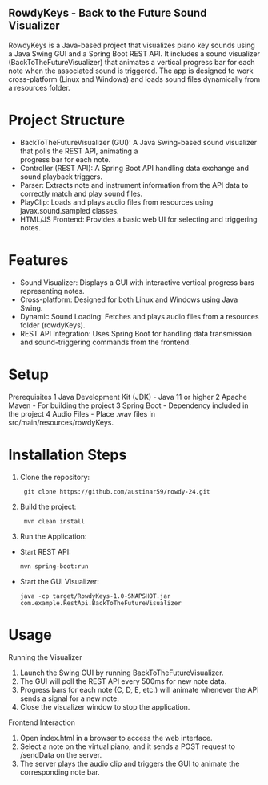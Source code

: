 ## RowdyKeys - Back to the Future Sound Visualizer 
RowdyKeys is a Java-based project that visualizes piano key sounds using a Java Swing GUI and a Spring Boot REST API. It includes a sound visualizer (BackToTheFutureVisualizer) that animates a vertical progress bar for each note when the associated sound is triggered. The app is designed to work cross-platform (Linux and Windows) and loads sound files dynamically from a resources folder.

# Project Structure
+ BackToTheFutureVisualizer (GUI): A Java Swing-based sound visualizer that polls the REST API, animating a   
  progress bar for each note.
+ Controller (REST API): A Spring Boot API handling data exchange and sound playback triggers.
+ Parser: Extracts note and instrument information from the API data to correctly match and play sound files.
+ PlayClip: Loads and plays audio files from resources using javax.sound.sampled classes.
+ HTML/JS Frontend: Provides a basic web UI for selecting and triggering notes.

# Features
+ Sound Visualizer: Displays a GUI with interactive vertical progress bars representing notes.
+ Cross-platform: Designed for both Linux and Windows using Java Swing.
+ Dynamic Sound Loading: Fetches and plays audio files from a resources folder (rowdyKeys).
+ REST API Integration: Uses Spring Boot for handling data transmission and sound-triggering commands from the frontend.

# Setup
Prerequisites
1 Java Development Kit (JDK) - Java 11 or higher
2 Apache Maven - For building the project
3 Spring Boot - Dependency included in the project
4 Audio Files - Place .wav files in src/main/resources/rowdyKeys.

# Installation Steps
1. Clone the repository:
   ```
    git clone https://github.com/austinar59/rowdy-24.git
   ```
2. Build the project:
   ```
    mvn clean install
   ```
3. Run the Application:
+ Start REST API:
   ```
   mvn spring-boot:run
   ```
+ Start the GUI Visualizer:
  ```
  java -cp target/RowdyKeys-1.0-SNAPSHOT.jar com.example.RestApi.BackToTheFutureVisualizer
  ```

# Usage
Running the Visualizer
1. Launch the Swing GUI by running BackToTheFutureVisualizer.
2. The GUI will poll the REST API every 500ms for new note data.
3. Progress bars for each note (C, D, E, etc.) will animate whenever the API sends a signal for a new note.
4. Close the visualizer window to stop the application.

Frontend Interaction
1. Open index.html in a browser to access the web interface.
2. Select a note on the virtual piano, and it sends a POST request to /sendData on the server.
3. The server plays the audio clip and triggers the GUI to animate the corresponding note bar.
